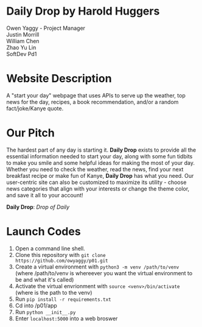 # Daily Drop by Harold Huggers
Owen Yaggy - Project Manager
<br>
Justin Morrill
<br>
William Chen
<br>
Zhao Yu Lin
<br>
SoftDev Pd1

# Website Description
A "start your day" webpage that uses APIs to serve up the weather, top news for the day, recipes, a book recommendation, and/or a random fact/joke/Kanye quote.

# Our Pitch
The hardest part of any day is starting it. **Daily Drop** exists to provide all the essential information needed to start your day, along with some fun tidbits to make you smile and some helpful ideas for making the most of your day. Whether you need to check the weather, read the news, find your next breakfast recipe or make fun of Kanye, **Daily Drop** has what you need. Our user-centric site can also be customized to maximize its utility - choose news categories that align with your interests or change the theme color, and save it all to your account!

**Daily Drop**: *Drop of Daily*

# Launch Codes
1. Open a command line shell.
2. Clone this repository with `git clone https://github.com/owyaggy/p01.git`
4. Create a virtual environment with `python3 -m venv /path/to/venv` (where /path/to/venv is whereever you want the virtual environment to be and what it's called)
6. Activate the virtual envrionment with `source <venv>/bin/activate` (where <venv> is the path to the venv)
7. Run `pip install -r requirements.txt`
8. Cd into /p01/app
9. Run `python __init__.py`
10. Enter `localhost:5000` into a web broswer
